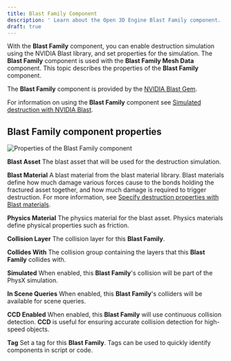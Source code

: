 ```yaml
---
title: Blast Family Component
description: ' Learn about the Open 3D Engine Blast Family component. '
draft: true
---
```





With the **Blast Family** component, you can enable destruction simulation using the NVIDIA Blast library, and set properties for the simulation. The **Blast Family** component is used with the **Blast Family Mesh Data** component. This topic describes the properties of the **Blast Family** component.

The **Blast Family** component is provided by the [NVIDIA Blast Gem](/docs/user-guide/gems/reference/physics/nvidia/nvidia-blast/).

For information on using the **Blast Family** component see [Simulated destruction with NVIDIA Blast](/docs/user-guide/interactivity/physics/nvidia-blast/).

## Blast Family component properties 

![Properties of the Blast Family component](/images/user-guide/physx/blast/ui-blast-family-component.png)

**Blast Asset**
The blast asset that will be used for the destruction simulation.

**Blast Material**
A blast material from the blast material library. Blast materials define how much damage various forces cause to the bonds holding the fractured asset together, and how much damage is required to trigger destruction. For more information, see [Specify destruction properties with Blast materials](/docs/user-guide/interactivity/physics/nvidia-blast/materials/).

**Physics Material**
The physics material for the blast asset. Physics materials define physical properties such as friction.

**Collision Layer**
The collision layer for this **Blast Family**.

**Collides With**
The collision group containing the layers that this **Blast Family** collides with.

**Simulated**
When enabled, this **Blast Family**'s collision will be part of the PhysX simulation.

**In Scene Queries**
When enabled, this **Blast Family**'s colliders will be available for scene queries.

**CCD Enabled**
When enabled, this **Blast Family** will use continuous collision detection. **CCD** is useful for ensuring accurate collision detection for high-speed objects.

**Tag**
Set a tag for this **Blast Family**. Tags can be used to quickly identify components in script or code.
